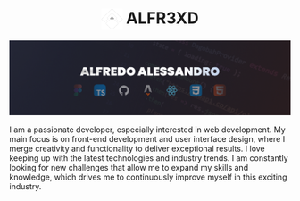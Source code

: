<h1 
  align="center"
> 
  <img 
    alt="LOGO" 
    width="38" 
    heigth="38" 
    align="top"
    src="./assets/Alfr3XD_logo.svg"
  >
  ALFR3XD
</h1>

![Alfr3XD_BANNER](/assets/banner.png)

I am a passionate developer, especially interested in web development. My main focus is on front-end development and user interface design, where I merge creativity and functionality to deliver exceptional results.
I love keeping up with the latest technologies and industry trends. I am constantly looking for new challenges that allow me to expand my skills and knowledge, which drives me to continuously improve myself in this exciting industry.
